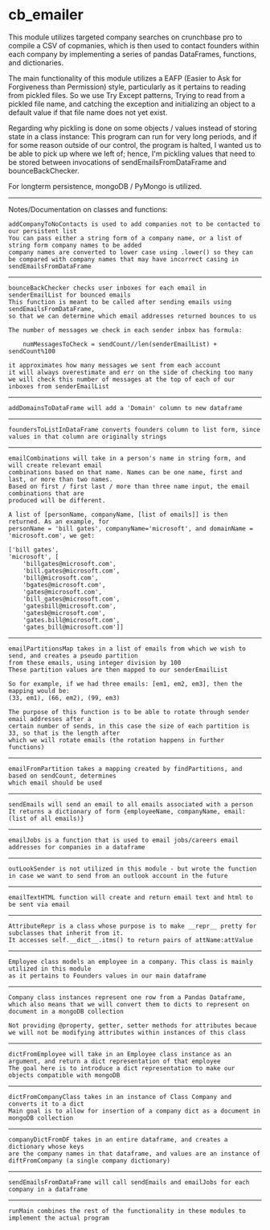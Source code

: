 # cb_emailer
This module utilizes targeted company searches on crunchbase pro to compile a CSV of copmanies, which is then used to contact founders within each company by implementing a series of pandas DataFrames, functions, and dictionaries.

The main functionality of this module utilizes a EAFP (Easier to Ask for Forgiveness than Permission) style, particularly as it pertains to reading from pickled files. So we use Try Except patterns, Trying to read from a pickled file name, and catching the exception and initializing an object to a default value if that file name does not yet exist.

Regarding why pickling is done on some objects / values instead of storing state in a class instance: This program can run for very long periods, and if for some reason outside of our control, the program is halted, I wanted us to be able to 
pick up where we left of; hence, I'm pickling values that need to be stored between invocations of sendEmailsFromDataFrame and bounceBackChecker.

For longterm persistence, mongoDB / PyMongo is utilized.

***
Notes/Documentation on classes and functions:

    addCompanyToNoContacts is used to add companies not to be contacted to our persistent list
    You can pass either a string form of a company name, or a list of string form company names to be added
    company names are converted to lower case using .lower() so they can be compared with company names that may have incorrect casing in sendEmailsFromDataFrame

***
    bounceBackChecker checks user inboxes for each email in senderEmailList for bounced emails
    This function is meant to be called after sending emails using sendEmailsFromDataFrame,
    so that we can determine which email addresses returned bounces to us

    The number of messages we check in each sender inbox has formula:

        numMessagesToCheck = sendCount//len(senderEmailList) + sendCount%100

    it approximates how many messages we sent from each account
    it will always overestimate and err on the side of checking too many
    we will check this number of messages at the top of each of our inboxes from senderEmailList

***
    addDomainsToDataFrame will add a 'Domain' column to new dataframe

***
    foundersToListInDataFrame converts founders column to list form, since values in that column are originally strings

***
    emailCombinations will take in a person's name in string form, and will create relevant email
    combinations based on that name. Names can be one name, first and last, or more than two names.
    Based on first / first last / more than three name input, the email combinations that are 
    produced will be different. 

    A list of [personName, companyName, [list of emails]] is then returned. As an example, for 
    personName = 'bill gates', companyName='microsoft', and domainName = 'microsoft.com', we get:

    ['bill gates', 
    'microsoft', [
        'billgates@microsoft.com', 
        'bill.gates@microsoft.com', 
        'bill@microsoft.com', 
        'bgates@microsoft.com', 
        'gates@microsoft.com', 
        'bill_gates@microsoft.com', 
        'gatesbill@microsoft.com', 
        'gatesb@microsoft.com', 
        'gates.bill@microsoft.com', 
        'gates_bill@microsoft.com']]

***
    emailPartitionsMap takes in a list of emails from which we wish to send, and creates a pseudo partition
    from these emails, using integer division by 100
    These partition values are then mapped to our senderEmailList

    So for example, if we had three emails: [em1, em2, em3], then the mapping would be:
    (33, em1), (66, em2), (99, em3)

    The purpose of this function is to be able to rotate through sender email addresses after a 
    certain number of sends, in this case the size of each partition is 33, so that is the length after
    which we will rotate emails (the rotation happens in further functions)

***
    emailFromPartition takes a mapping created by findPartitions, and based on sendCount, determines 
    which email should be used

***
    sendEmails will send an email to all emails associated with a person
    It returns a dictionary of form {employeeName, companyName, email:(list of all emails)} 

***
    emailJobs is a function that is used to email jobs/careers email addresses for companies in a dataframe

***
    outLookSender is not utilized in this module - but wrote the function in case we want to send from an outlook account in the future

***
    emailTextHTML function will create and return email text and html to be sent via email

***
    AttributeRepr is a class whose purpose is to make __repr__ pretty for subclasses that inherit from it.
    It accesses self.__dict__.itms() to return pairs of attName:attValue

***
    Employee class models an employee in a company. This class is mainly utilized in this module
    as it pertains to Founders values in our main dataframe

***
    Company class instances represent one row from a Pandas Dataframe,
    which also means that we will convert them to dicts to represent on document in a mongoDB collection

    Not providing @property, getter, setter methods for attributes becaue 
    we will not be modifying attributes within instances of this class

***
    dictFromEmployee will take in an Employee class instance as an argument, and return a dict representation of that employee
    The goal here is to introduce a dict representation to make our objects compatible with mongoDB 

***
    dictFromCompanyClass takes in an instance of Class Company and converts it to a dict
    Main goal is to allow for insertion of a company dict as a document in mongoDB collection

***
    companyDictFromDF takes in an entire dataframe, and creates a dictionary whose keys
    are the company names in that dataframe, and values are an instance of diftFromCompany (a single company dictionary)

***
    sendEmailsFromDataFrame will call sendEmails and emailJobs for each company in a dataframe

***
    runMain combines the rest of the functionality in these modules to implement the actual program